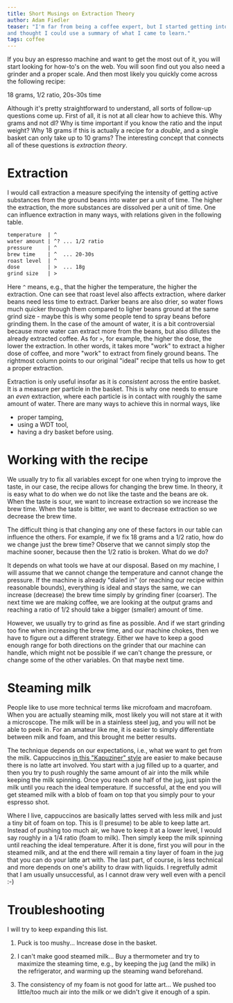 ```yaml
---
title: Short Musings on Extraction Theory
author: Adam Fiedler
teaser: "I'm far from being a coffee expert, but I started getting into coffee a bit
and thought I could use a summary of what I came to learn."
tags: coffee
---
```


If you buy an espresso machine and want to get the most out of it, you will start
looking for how-to's on the web. You will soon find out you also need a grinder
and a proper scale. And then most likely you quickly come across the following recipe:

18 grams, 1/2 ratio, 20s-30s time

Although it's pretty straightforward to understand, all sorts of follow-up questions come up.
First of all, it is not at all clear how to achieve this.
Why grams and not dl?
Why is time important if you know the ratio and the input weight?
Why 18 grams if this is actually a recipe for a *double*, and a single basket can only take up to 10 grams?
The interesting concept that connects all of these questions is *extraction theory*.

# Extraction

I would call extraction a measure specifying the intensity of getting active substances from the ground beans into water per a unit of time.
The higher the extraction, the more substances are dissolved per a unit of time.
One can influence extraction in many ways, with relations given in the following table.
```html
temperature  | ^
water amount | ^? ... 1/2 ratio
pressure     | ^
brew time    | ^  ... 20-30s
roast level  | ^
dose         | >  ... 18g
grind size   | >
```

Here `^` means, e.g., that the higher the temperature, the higher the extraction.
One can see that roast level also affects extraction, where darker beans need less time to extract.
Darker beans are also drier, so water flows much quicker through them compared to ligher beans ground at the same grind size - maybe this is why some people tend to spray beans before grinding them.
In the case of the amount of water, it is a bit controversial because more water can extract more from the beans, but also dillutes the already extracted coffee.
As for `>`, for example, the higher the dose, the lower the extraction.
In other words, it takes more "work" to extract a higher dose of coffee, and more "work" to extract from finely ground beans.
The rightmost column points to our original "ideal" recipe that tells us how to get a proper extraction.

Extraction is only useful insofar as it is *consistent* across the entire basket.
It is a measure per particle in the basket.
This is why one needs to ensure an *even* extraction, where each particle is in contact with roughly the same amount of water.
There are many ways to achieve this in normal ways, like

* proper tamping,
* using a WDT tool,
* having a dry basket before using.

# Working with the recipe

We usually try to fix all variables except for one when trying to improve the taste, in our case, the recipe allows for changing the brew time.
In theory, it is easy what to do when we do not like the taste and the beans are ok.
When the taste is sour, we want to increase extraction so we increase the brew time.
When the taste is bitter, we want to decrease extraction so we decrease the brew time.

The difficult thing is that changing any one of these factors in our table can influence the others.
For example, if we fix 18 grams and a 1/2 ratio, how do we change just the brew time?
Observe that we cannot simply stop the machine sooner, because then the 1/2 ratio is broken.
What do we do?

It depends on what tools we have at our disposal.
Based on my machine, I will assume that we cannot change the temperature and cannot change the pressure.
If the machine is already "dialed in" (or reaching our recipe within reasonable bounds), everything is ideal and stays the same, we can increase (decrease) the brew time simply by grinding finer (coarser).
The next time we are making coffee, we are looking at the output grams and reaching a ratio of 1/2 should take a bigger (smaller) amount of time.

However, we usually try to grind as fine as possible.
And if we start grinding too fine when increasing the brew time, and our machine chokes, then we have to figure out a different strategy.
Either we have to keep a good enough range for both directions on the grinder that our machine can handle, which might not be possible if we can't change the pressure, or change some of the other variables.
On that maybe next time.

# Steaming milk

People like to use more technical terms like microfoam and macrofoam.
When you are actually steaming milk, most likely you will not stare at it with a microscope.
The milk will be in a stainless steel jug, and you will not be able to peek in.
For an amateur like me, it is easier to simply differentiate between milk and foam, and this brought me better results.

The technique depends on our expectations, i.e., what we want to get from the milk.
Cappuccinos [in this "Kapuziner" style](https://en.wikipedia.org/wiki/Cappuccino#/media/File:Cappuccino_A.jpg) are easier to make because there is no latte art involved.
You start with a jug filled up to a quarter, and then you try to push roughly the same amount of air into the milk while keeping the milk spinning.
Once you reach one half of the jug, just spin the milk until you reach the ideal temperature.
If successful, at the end you will get steamed milk with a blob of foam on top that you simply pour to your espresso shot.

Where I live, cappuccinos are basically lattes served with less milk and just a tiny bit of foam on top.
This is (I presume) to be able to keep latte art.
Instead of pushing too much air, we have to keep it at a lower level, I would say roughly in a 1/4 ratio (foam to milk).
Then simply keep the milk spinning until reaching the ideal temperature.
After it is done, first you will pour in the steamed milk, and at the end there will remain a tiny layer of foam in the jug that you can do your latte art with.
The last part, of course, is less technical and more depends on one's ability to draw with liquids.
I regretfully admit that I am usually unsuccessful, as I cannot draw very well even with a pencil :-)

# Troubleshooting

I will try to keep expanding this list.

1. Puck is too mushy... Increase dose in the basket.

2. I can't make good steamed milk... Buy a thermometer and try to maximize the steaming time, e.g., by keeping the jug (and the milk) in the refrigerator, and warming up the steaming wand beforehand.

3. The consistency of my foam is not good for latte art... We pushed too little/too much air into the milk or we didn't give it enough of a spin.
